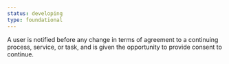 ```yaml
---
status: developing
type: foundational
---
```


A user is notified before any change in terms of agreement to a continuing process, service, or task,  and is given the opportunity to provide consent to continue.
